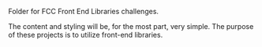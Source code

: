 Folder for FCC Front End Libraries challenges.

The content and styling will be, for the most part, very simple. The purpose of these projects is to utilize front-end libraries.
